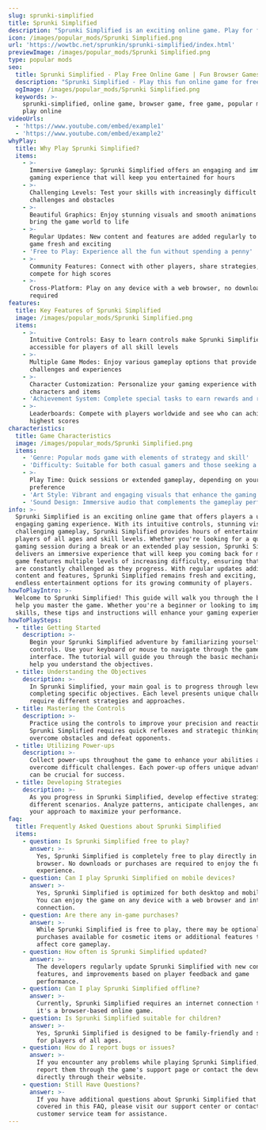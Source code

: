 ```yaml
---
slug: sprunki-simplified
title: Sprunki Simplified
description: "Sprunki Simplified is an exciting online game. Play for free directly in your browser!"
icon: /images/popular_mods/Sprunki Simplified.png
url: 'https://wowtbc.net/sprunkin/sprunki-simplified/index.html'
previewImage: /images/popular_mods/Sprunki Simplified.png
type: popular mods
seo:
  title: Sprunki Simplified - Play Free Online Game | Fun Browser Games
  description: "Sprunki Simplified - Play this fun online game for free in your browser. No download required!"
  ogImage: /images/popular_mods/Sprunki Simplified.png
  keywords: >-
    sprunki-simplified, online game, browser game, free game, popular mods game,
    play online
videoUrls:
  - 'https://www.youtube.com/embed/example1'
  - 'https://www.youtube.com/embed/example2'
whyPlay:
  title: Why Play Sprunki Simplified?
  items:
    - >-
      Immersive Gameplay: Sprunki Simplified offers an engaging and immersive
      gaming experience that will keep you entertained for hours
    - >-
      Challenging Levels: Test your skills with increasingly difficult
      challenges and obstacles
    - >-
      Beautiful Graphics: Enjoy stunning visuals and smooth animations that
      bring the game world to life
    - >-
      Regular Updates: New content and features are added regularly to keep the
      game fresh and exciting
    - 'Free to Play: Experience all the fun without spending a penny'
    - >-
      Community Features: Connect with other players, share strategies, and
      compete for high scores
    - >-
      Cross-Platform: Play on any device with a web browser, no downloads
      required
features:
  title: Key Features of Sprunki Simplified
  image: /images/popular_mods/Sprunki Simplified.png
  items:
    - >-
      Intuitive Controls: Easy to learn controls make Sprunki Simplified
      accessible for players of all skill levels
    - >-
      Multiple Game Modes: Enjoy various gameplay options that provide different
      challenges and experiences
    - >-
      Character Customization: Personalize your gaming experience with unique
      characters and items
    - 'Achievement System: Complete special tasks to earn rewards and recognition'
    - >-
      Leaderboards: Compete with players worldwide and see who can achieve the
      highest scores
characteristics:
  title: Game Characteristics
  image: /images/popular_mods/Sprunki Simplified.png
  items:
    - 'Genre: Popular mods game with elements of strategy and skill'
    - 'Difficulty: Suitable for both casual gamers and those seeking a challenge'
    - >-
      Play Time: Quick sessions or extended gameplay, depending on your
      preference
    - 'Art Style: Vibrant and engaging visuals that enhance the gaming experience'
    - 'Sound Design: Immersive audio that complements the gameplay perfectly'
info: >-
  Sprunki Simplified is an exciting online game that offers players a unique and
  engaging gaming experience. With its intuitive controls, stunning visuals, and
  challenging gameplay, Sprunki Simplified provides hours of entertainment for
  players of all ages and skill levels. Whether you're looking for a quick
  gaming session during a break or an extended play session, Sprunki Simplified
  delivers an immersive experience that will keep you coming back for more. The
  game features multiple levels of increasing difficulty, ensuring that players
  are constantly challenged as they progress. With regular updates adding new
  content and features, Sprunki Simplified remains fresh and exciting, providing
  endless entertainment options for its growing community of players.
howToPlayIntro: >-
  Welcome to Sprunki Simplified! This guide will walk you through the basics and
  help you master the game. Whether you're a beginner or looking to improve your
  skills, these tips and instructions will enhance your gaming experience.
howToPlaySteps:
  - title: Getting Started
    description: >-
      Begin your Sprunki Simplified adventure by familiarizing yourself with the
      controls. Use your keyboard or mouse to navigate through the game
      interface. The tutorial will guide you through the basic mechanics and
      help you understand the objectives.
  - title: Understanding the Objectives
    description: >-
      In Sprunki Simplified, your main goal is to progress through levels by
      completing specific objectives. Each level presents unique challenges that
      require different strategies and approaches.
  - title: Mastering the Controls
    description: >-
      Practice using the controls to improve your precision and reaction time.
      Sprunki Simplified requires quick reflexes and strategic thinking to
      overcome obstacles and defeat opponents.
  - title: Utilizing Power-ups
    description: >-
      Collect power-ups throughout the game to enhance your abilities and
      overcome difficult challenges. Each power-up offers unique advantages that
      can be crucial for success.
  - title: Developing Strategies
    description: >-
      As you progress in Sprunki Simplified, develop effective strategies for
      different scenarios. Analyze patterns, anticipate challenges, and adapt
      your approach to maximize your performance.
faq:
  title: Frequently Asked Questions about Sprunki Simplified
  items:
    - question: Is Sprunki Simplified free to play?
      answer: >-
        Yes, Sprunki Simplified is completely free to play directly in your web
        browser. No downloads or purchases are required to enjoy the full game
        experience.
    - question: Can I play Sprunki Simplified on mobile devices?
      answer: >-
        Yes, Sprunki Simplified is optimized for both desktop and mobile play.
        You can enjoy the game on any device with a web browser and internet
        connection.
    - question: Are there any in-game purchases?
      answer: >-
        While Sprunki Simplified is free to play, there may be optional in-game
        purchases available for cosmetic items or additional features that don't
        affect core gameplay.
    - question: How often is Sprunki Simplified updated?
      answer: >-
        The developers regularly update Sprunki Simplified with new content,
        features, and improvements based on player feedback and game
        performance.
    - question: Can I play Sprunki Simplified offline?
      answer: >-
        Currently, Sprunki Simplified requires an internet connection to play as
        it's a browser-based online game.
    - question: Is Sprunki Simplified suitable for children?
      answer: >-
        Yes, Sprunki Simplified is designed to be family-friendly and suitable
        for players of all ages.
    - question: How do I report bugs or issues?
      answer: >-
        If you encounter any problems while playing Sprunki Simplified, you can
        report them through the game's support page or contact the developers
        directly through their website.
    - question: Still Have Questions?
      answer: >-
        If you have additional questions about Sprunki Simplified that aren't
        covered in this FAQ, please visit our support center or contact our
        customer service team for assistance.
---
```


